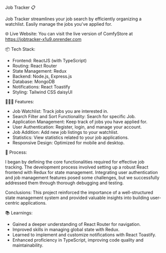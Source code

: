 Job Tracker 📋

Job Tracker streamlines your job search by efficiently organizing a watchlist. Easily manage the jobs you've applied for.

🌐 Live Website: You can visit the live version of ComfyStore at https://jobtracker-x1u9.onrender.com

📦 Tech Stack:

* Frontend: ReactJS (with TypeScript)
* Routing: React Router
* State Management: Redux
* Backend: Node.js, Express.js
* Database: MongoDB
* Notifications: React Toastify
* Styling: Tailwind CSS daisyUI

👩🏽‍🍳 Features:

* Job Watchlist: Track jobs you are interested in.
* Search Filter and Sort Functionality: Search for specific Job.
* Application Management: Keep track of jobs you have applied for.
* User Authentication: Register, login, and manage your account.
* Job Addition: Add new job listings to your watchlist.
* Statistics: View statistics related to your job applications.
* Responsive Design: Optimized for mobile and desktop.

💭 Process:

I began by defining the core functionalities required for effective job tracking. The development process involved setting up a robust React frontend with Redux for state management. Integrating user authentication and job management features posed some challenges, but we successfully addressed them through thorough debugging and testing.

Conclusions: This project reinforced the importance of a well-structured state management system and provided valuable insights into building user-centric applications.

📚 Learnings:

* Gained a deeper understanding of React Router for navigation.
* Improved skills in managing global state with Redux.
* Learned to implement and customize notifications with React Toastify.
* Enhanced proficiency in TypeScript, improving code quality and maintainability.
